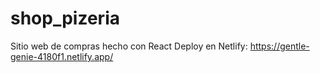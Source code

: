 # shop_pizeria
Sitio web de compras hecho con React
Deploy en Netlify: https://gentle-genie-4180f1.netlify.app/
